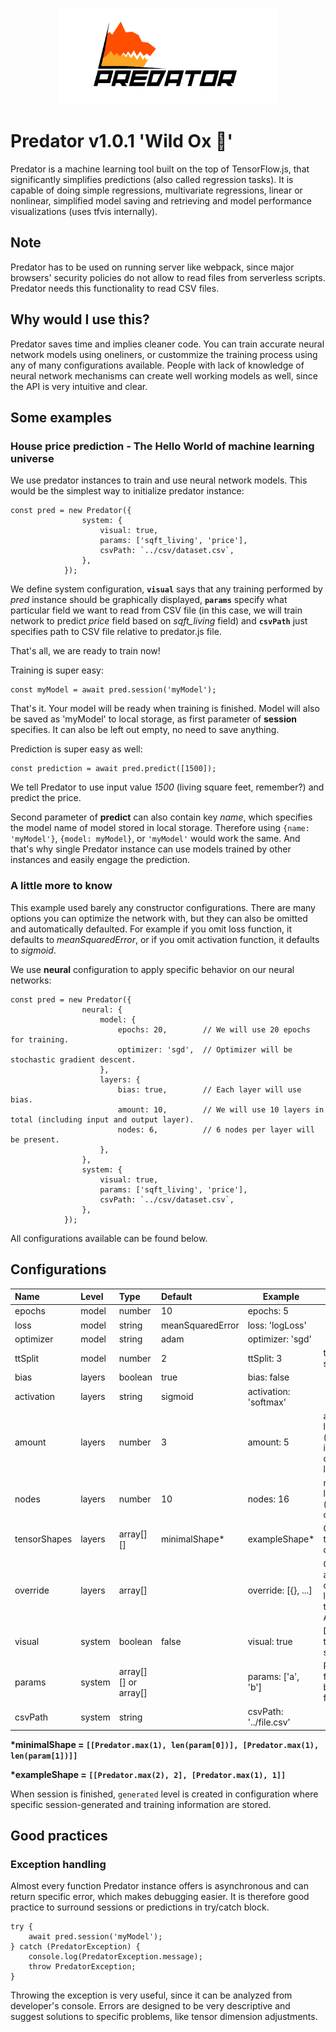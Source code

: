 <p align="center">
  <img width="350" src="https://raw.githubusercontent.com/DrewJay/predator/master/img/logo_pred.png">
</p>

# Predator v1.0.1 'Wild Ox 🐂'
Predator is a machine learning tool built on the top of TensorFlow.js, that significantly simplifies predictions (also called regression tasks). It is capable of doing simple regressions, multivariate regressions, linear or nonlinear, simplified model saving and retrieving and model performance visualizations (uses tfvis internally).

## Note
Predator has to be used on running server like webpack, since major browsers' security policies do not allow to read files from serverless scripts. Predator needs this functionality to read CSV files.

## Why would I use this?
Predator saves time and implies cleaner code. You can train accurate neural network models using oneliners, or custommize the training process using any of many configurations available. People with lack of knowledge of neural network mechanisms can create well working models as well, since the API is very intuitive and clear.

## Some examples
### House price prediction - The Hello World of machine learning universe
We use predator instances to train and use neural network models. This would be the simplest way to initialize predator instance:
```
const pred = new Predator({
                system: {
                    visual: true,
                    params: ['sqft_living', 'price'],
                    csvPath: `../csv/dataset.csv`,
                },
            });
```
We define system configuration, <strong>`visual`</strong> says that any training performed by <i>pred</i> instance should be graphically displayed, <strong>`params`</strong> specify what particular field we want to read from CSV file (in this case, we will train network to predict <i>price</i> field based on <i>sqft_living</i> field) and <strong>`csvPath`</strong> just specifies path to CSV file relative to predator.js file.

That's all, we are ready to train now!

Training is super easy:
```
const myModel = await pred.session('myModel');
```
That's it. Your model will be ready when training is finished. Model will also be saved as 'myModel' to local storage, as first parameter of <strong>session</strong> specifies. It can also be left out empty, no need to save anything.

Prediction is super easy as well:
```
const prediction = await pred.predict([1500]);
```
We tell Predator to use input value <i>1500</i> (living square feet, remember?) and predict the price.

Second parameter of <strong>predict</strong> can also contain key <i>name</i>, which specifies the model name of model stored in local storage. Therefore using ```{name: 'myModel'}```, ```{model: myModel}```, or  ```'myModel'``` would work the same. And that's why single Predator instance can use models trained by other instances and easily engage the prediction.

### A little more to know
This example used barely any constructor configurations. There are many options you can optimize the network with, but they can also be omitted and automatically defaulted. For example if you omit loss function, it defaults to <i>meanSquaredError</i>, or if you omit activation function, it defaults to <i>sigmoid</i>.

We use <strong>neural</strong> configuration to apply specific behavior on our neural networks:
```
const pred = new Predator({
                neural: {
                    model: {
                        epochs: 20,        // We will use 20 epochs for training.
                        optimizer: 'sgd',  // Optimizer will be stochastic gradient descent.
                    },
                    layers: {
                        bias: true,        // Each layer will use bias. 
                        amount: 10,        // We will use 10 layers in total (including input and output layer).
                        nodes: 6,          // 6 nodes per layer will be present.
                    },
                },
                system: {
                    visual: true,
                    params: ['sqft_living', 'price'],
                    csvPath: `../csv/dataset.csv`,
                },
            });
```
All configurations available can be found below.

## Configurations

| Name          | Level     | Type                  | Default           | Example               | Info          |
|:------------- |:----------|:----------------------|:------------------|-----------------------|---------------|
| epochs        | model     | number                | 10                | epochs: 5             |
| loss          | model     | string                | meanSquaredError  | loss: 'logLoss'       |
| optimizer     | model     | string                | adam              | optimizer: 'sgd'      |
| ttSplit       | model     | number                | 2                 | ttSplit: 3            | test-train split
| bias          | layers    | boolean               | true              | bias: false           |
| activation    | layers    | string                | sigmoid           | activation: 'softmax' |
| amount        | layers    | number                | 3                 | amount: 5             | amount of layers (includes input and output layers)
| nodes         | layers    | number                | 10                | nodes: 16             | nodes per layer (excludes output layer)
| tensorShapes  | layers    | array[][]             | minimalShape*     | exampleShape*         | Custom tensor dimensions
| override      | layers    | array[]               |                   | override: [{}, ...]   | Custom array defining layers (see tensorflowJs API)
| visual        | system    | boolean               | false             | visual: true          | Display training statistics
| params        | system    | array[][] or array[]  |                   | params: ['a', 'b']    | Predict csv field 'b' based on field 'a'
| csvPath       | system    | string                |                   | csvPath: '../file.csv'|

<strong>*minimalShape = ```[[Predator.max(1), len(param[0])], [Predator.max(1), len(param[1])]]```</strong>

<strong>*exampleShape = ```[[Predator.max(2), 2], [Predator.max(1), 1]]```</strong>

When session is finished, ```generated``` level is created in configuration where specific session-generated and training information are stored. 

## Good practices
### Exception handling
Almost every function Predator instance offers is asynchronous and can return specific error, which makes debugging easier. It is therefore good
practice to surround sessions or predictions in try/catch block.

```
try {
    await pred.session('myModel');
} catch (PredatorException) {
    console.log(PredatorException.message);
    throw PredatorException;
}
```

Throwing the exception is very useful, since it can be analyzed from developer's console. Errors are designed to be very descriptive and suggest
solutions to specific problems, like tensor dimension adjustments.
